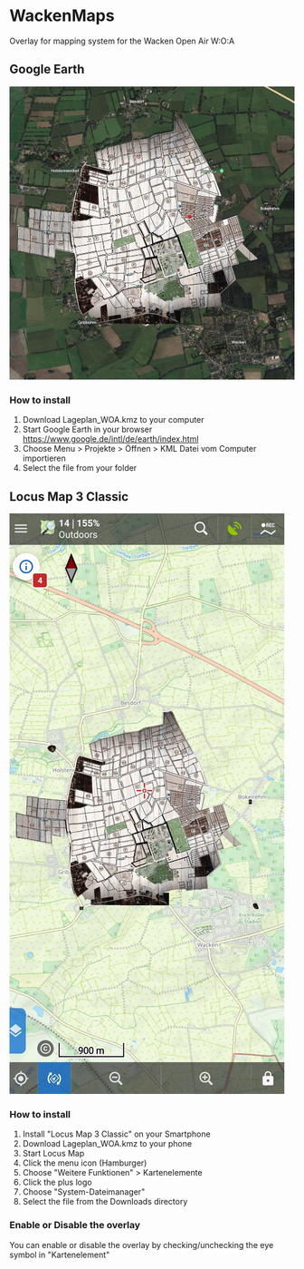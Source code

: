 # WackenMaps
Overlay for mapping system for the Wacken Open Air W:O:A

## Google Earth

![Google Earth example](./Examples/Google_Earth.jpg)

### How to install 

1. Download Lageplan_WOA.kmz to your computer
2. Start Google Earth in your browser https://www.google.de/intl/de/earth/index.html
3. Choose Menu > Projekte > Öffnen > KML Datei vom Computer importieren
4. Select the file from your folder

## Locus Map 3 Classic

![Locus Maps 3 Classic](./Examples/Screenshot_LocusMaps.jpg)

### How to install

1. Install "Locus Map 3 Classic" on your Smartphone
2. Download Lageplan_WOA.kmz to your phone
3. Start Locus Map
4. Click the menu icon (Hamburger)
5. Choose "Weitere Funktionen" > Kartenelemente
6. Click the plus logo
7. Choose "System-Dateimanager"
8. Select the file from the Downloads directory

### Enable or Disable the overlay

You can enable or disable the overlay by checking/unchecking the eye symbol in "Kartenelement"

